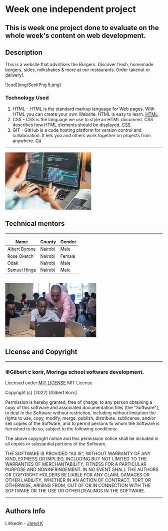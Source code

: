 # Week one independent project

This is week one project done to evaluate on the whole week's content on web development.
---
## Description
<p>This is  a website that advirtises the Burgers. Discover fresh, homemade burgers, sides, milkshakes & more at our restaurants. Order takeout or delivery!.</p>
![cod](img/SeekPng 5.png)

### Technology Used
1. HTML - HTML is the standard markup language for Web pages. With HTML you can create your own Website. HTML is easy to learn. [HTML](https://www.w3schools.com/html/)
2. CSS - CSS is the language we use to style an HTML document. CSS describes how HTML elements should be displayed. [CSS](https://www.w3schools.com/css/)
3. GIT - GitHub is a code hosting platform for version control and collaboration. It lets you and others work together on projects from anywhere. [Git](https://docs.github.com/en/get-started/quickstart/)

---
![cod](img/cod.jpeg)

## Technical mentors
---
|Name | County | Gender|
| ----------- | ----------- |----------|
| Albert Byrone | Nairobi | Male  |
| Rose Oketch  | Nairobi  | Female|
| Odak| Nairobi  | Male  |
| Samuel Hinga| Nairobi| Male  |

![cod](img/mentor.jpeg)
---
## License and Copyright
---
### ©Gilbert c korir, Moringa school software development.

Licensed under [MIT LICENSE](LICENSE)
MIT License

Copyright (c) [2022] [Gilbert Korir]

Permission is hereby granted, free of charge, to any person obtaining a copy
of this software and associated documentation files (the "Software"), to deal
in the Software without restriction, including without limitation the rights
to use, copy, modify, merge, publish, distribute, sublicense, and/or sell
copies of the Software, and to permit persons to whom the Software is
furnished to do so, subject to the following conditions:

The above copyright notice and this permission notice shall be included in all
copies or substantial portions of the Software.

THE SOFTWARE IS PROVIDED "AS IS", WITHOUT WARRANTY OF ANY KIND, EXPRESS OR
IMPLIED, INCLUDING BUT NOT LIMITED TO THE WARRANTIES OF MERCHANTABILITY,
FITNESS FOR A PARTICULAR PURPOSE AND NONINFRINGEMENT. IN NO EVENT SHALL THE
AUTHORS OR COPYRIGHT HOLDERS BE LIABLE FOR ANY CLAIM, DAMAGES OR OTHER
LIABILITY, WHETHER IN AN ACTION OF CONTRACT, TORT OR OTHERWISE, ARISING FROM,
OUT OF OR IN CONNECTION WITH THE SOFTWARE OR THE USE OR OTHER DEALINGS IN THE
SOFTWARE.

---
## Authors Info


Linkedin - [Jared K](https://www.linkedin.com/public-profile/settings)
